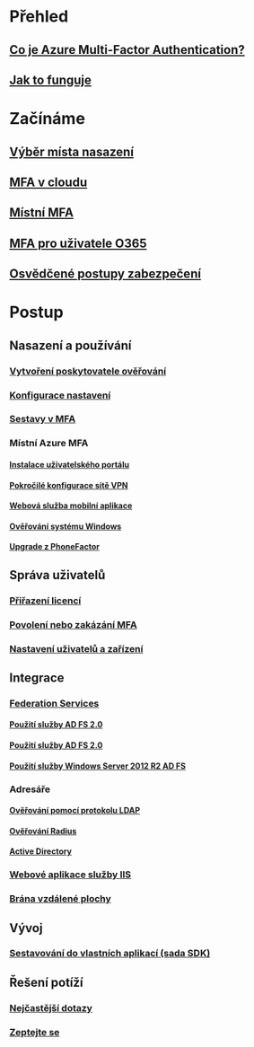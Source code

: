 # Přehled
## [Co je Azure Multi-Factor Authentication?](multi-factor-authentication.md)
## [Jak to funguje](multi-factor-authentication-how-it-works.md)

# Začínáme
## [Výběr místa nasazení](multi-factor-authentication-get-started.md)
## [MFA v cloudu](multi-factor-authentication-get-started-cloud.md)
## [Místní MFA](multi-factor-authentication-get-started-server.md)
## [MFA pro uživatele O365](https://support.office.com/article/Set-up-multi-factor-authentication-for-Office-365-users-8f0454b2-f51a-4d9c-bcde-2c48e41621c6)
## [Osvědčené postupy zabezpečení](multi-factor-authentication-security-best-practices.md)

# Postup
## Nasazení a používání
### [Vytvoření poskytovatele ověřování](multi-factor-authentication-get-started-auth-provider.md)
### [Konfigurace nastavení](multi-factor-authentication-whats-next.md)
### [Sestavy v MFA](multi-factor-authentication-manage-reports.md)
### Místní Azure MFA
#### [Instalace uživatelského portálu](multi-factor-authentication-get-started-portal.md)
#### [Pokročilé konfigurace sítě VPN](multi-factor-authentication-advanced-vpn-configurations.md)
#### [Webová služba mobilní aplikace](multi-factor-authentication-get-started-server-webservice.md)
#### [Ověřování systému Windows](multi-factor-authentication-get-started-server-windows.md)
#### [Upgrade z PhoneFactor](multi-factor-authentication-get-started-server-upgrade.md)

## Správa uživatelů
### [Přiřazení licencí](multi-factor-authentication-get-started-assign-licenses.md)
### [Povolení nebo zakázání MFA](multi-factor-authentication-get-started-user-states.md)
### [Nastavení uživatelů a zařízení](multi-factor-authentication-manage-users-and-devices.md)

## Integrace
### [Federation Services](multi-factor-authentication-get-started-adfs.md)
#### [Použití služby AD FS 2.0](multi-factor-authentication-get-started-adfs-cloud.md)
#### [Použití služby AD FS 2.0](multi-factor-authentication-get-started-adfs-adfs2.md)
#### [Použití služby Windows Server 2012 R2 AD FS](multi-factor-authentication-get-started-adfs-w2k12.md)
### Adresáře
#### [Ověřování pomocí protokolu LDAP](multi-factor-authentication-get-started-server-ldap.md)
#### [Ověřování Radius](multi-factor-authentication-get-started-server-radius.md)
#### [Active Directory](multi-factor-authentication-get-started-server-dirint.md)
### [Webové aplikace služby IIS](multi-factor-authentication-get-started-server-iis.md)
### [Brána vzdálené plochy](multi-factor-authentication-get-started-server-rdg.md)

## Vývoj 
### [Sestavování do vlastních aplikací (sada SDK)](multi-factor-authentication-sdk.md)

## Řešení potíží
### [Nejčastější dotazy](multi-factor-authentication-faq.md)
### [Zeptejte se](https://social.msdn.microsoft.com/Forums/newthread?category=windowsazureplatform&forum=windowsazureactiveauthentication&prof=required)


<!--HONumber=Nov16_HO4-->


